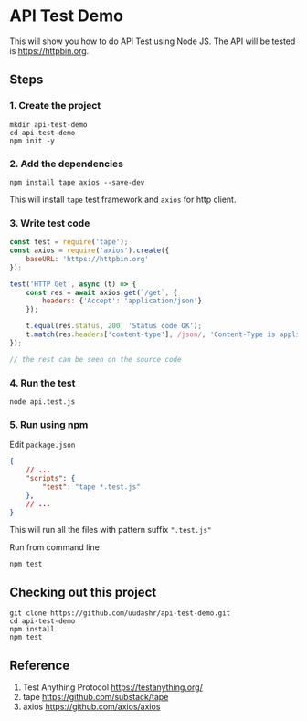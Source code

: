 # API Test Demo

This will show you how to do API Test using Node JS.
The API will be tested is https://httpbin.org.

## Steps

### 1. Create the project

```
mkdir api-test-demo
cd api-test-demo
npm init -y
```

### 2. Add the dependencies

```
npm install tape axios --save-dev
```

This will install `tape` test framework and `axios` for http client.

### 3. Write test code

```javascript
const test = require('tape');
const axios = require('axios').create({
    baseURL: 'https://httpbin.org'
});

test('HTTP Get', async (t) => {
    const res = await axios.get(`/get`, {
        headers: {'Accept': 'application/json'}
    });

    t.equal(res.status, 200, 'Status code OK');
    t.match(res.headers['content-type'], /json/, 'Content-Type is application/json');
});

// the rest can be seen on the source code
```

### 4. Run the test

```
node api.test.js
```

### 5. Run using npm

Edit `package.json`
```json
{
    // ...
    "scripts": {
        "test": "tape *.test.js"
    },
    // ...
}
```
This will run all the files with pattern suffix `".test.js"`

Run from command line
```
npm test
```

## Checking out this project

```
git clone https://github.com/uudashr/api-test-demo.git
cd api-test-demo
npm install
npm test
```

## Reference
1. Test Anything Protocol https://testanything.org/
2. tape https://github.com/substack/tape
3. axios https://github.com/axios/axios